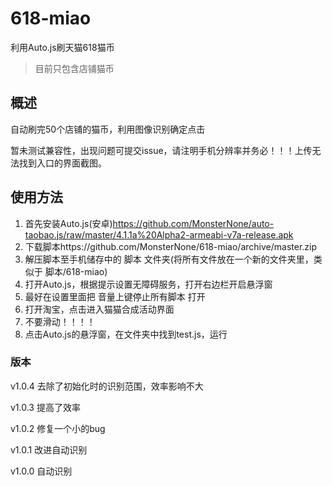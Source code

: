 # 618-miao
利用Auto.js刷天猫618猫币
> 目前只包含店铺猫币

## 概述
自动刷完50个店铺的猫币，利用图像识别确定点击

暂未测试兼容性，出现问题可提交issue，请注明手机分辨率并务必！！！上传无法找到入口的界面截图。

## 使用方法
1. 首先安装Auto.js(安卓)https://github.com/MonsterNone/auto-taobao.js/raw/master/4.1.1a%20Alpha2-armeabi-v7a-release.apk
2. 下载脚本https://github.com/MonsterNone/618-miao/archive/master.zip
3. 解压脚本至手机储存中的 脚本 文件夹(将所有文件放在一个新的文件夹里，类似于 脚本/618-miao)
4. 打开Auto.js，根据提示设置无障碍服务，打开右边栏开启悬浮窗
5. 最好在设置里面把 音量上键停止所有脚本 打开
6. 打开淘宝，点击进入猫猫合成活动界面
7. 不要滑动！！！！
8. 点击Auto.js的悬浮窗，在文件夹中找到test.js，运行

### 版本
v1.0.4 去除了初始化时的识别范围，效率影响不大

v1.0.3 提高了效率

v1.0.2 修复一个小的bug

v1.0.1 改进自动识别

v1.0.0 自动识别

